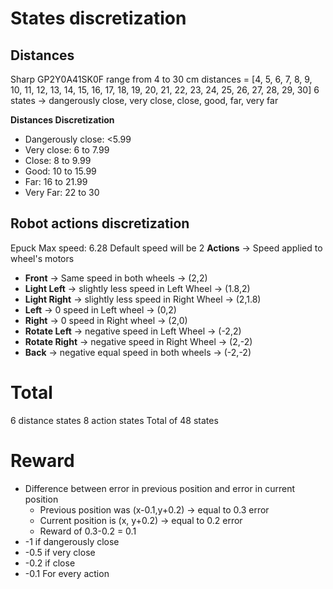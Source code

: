 ﻿
# States discretization

## Distances

Sharp GP2Y0A41SK0F range from 4 to 30 cm
distances = [4, 5, 6, 7, 8, 9, 10, 11, 12, 13, 14, 15, 16, 17, 18, 19, 20, 21, 22, 23, 24, 25, 26, 27, 28, 29, 30]
6 states -> dangerously close, very close, close, good, far, very far

**Distances Discretization**
- Dangerously close: <5.99
- Very close: 6 to 7.99
- Close: 8 to 9.99
- Good: 10 to 15.99
- Far: 16 to 21.99
- Very Far: 22 to 30


## Robot actions discretization
Epuck Max speed: 6.28
Default speed will be 2
**Actions** -> Speed applied to wheel's motors 
- **Front** -> Same speed in both wheels -> (2,2)
- **Light Left** -> slightly less speed in Left Wheel -> (1.8,2)
- **Light Right** -> slightly less speed in Right Wheel -> (2,1.8)
- **Left** -> 0 speed in Left wheel -> (0,2)
- **Right** -> 0 speed in Right wheel -> (2,0)
- **Rotate Left** -> negative speed in Left Wheel -> (-2,2)
- **Rotate Right** -> negative speed in Right Wheel -> (2,-2)
- **Back** -> negative equal speed in both wheels -> (-2,-2)

# Total
 6 distance states
 8 action states
 Total of 48 states

# Reward
- Difference between error in previous position and error in current position 
	- Previous position was (x-0.1,y+0.2) -> equal to 0.3 error
	- Current position is (x, y+0.2) -> equal to 0.2 error
	- Reward of 0.3-0.2 = 0.1
- -1 if dangerously close
- -0.5 if very close
- -0.2 if close
- -0.1 For every action

